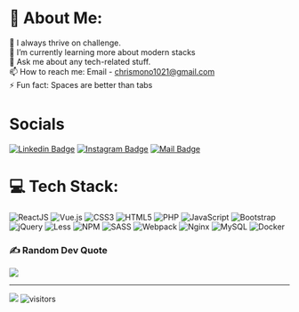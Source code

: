 # 💫 About Me:

🔭 I always thrive on challenge.<br>🌱 I’m currently learning more about modern stacks<br>💬 Ask me about any tech-related stuff.<br>📫 How to reach me: Email - chrismono1021@gmail.com<br>⚡ Fun fact: Spaces are better than tabs

# Socials

[![Linkedin Badge](https://img.shields.io/badge/linkedin-chrismonoHimawan-blue?color=9cf&style=for-the-badge&logo=Linkedin)](https://www.linkedin.com/in/chrismono1021-j-m-331336167/)
[![Instagram Badge](https://img.shields.io/badge/instagram-chrismono1021.ai-9cf?style=for-the-badge&logo=instagram)](https://instagram.com/chrismono1021.ai)
[![Mail Badge](https://img.shields.io/badge/mail-chrismono1021-9cf?style=for-the-badge&logo=gmail)](mailto:chrismono1021@gmail.com)


# 💻 Tech Stack:

![ReactJS](https://img.shields.io/badge/React-%23000000.svg?style=for-the-badge&logo=react&logoColor=white) ![Vue.js](https://img.shields.io/badge/vuejs-%2335495e.svg?style=for-the-badge&logo=vuedotjs&logoColor=%234FC08D) ![CSS3](https://img.shields.io/badge/css3-%231572B6.svg?style=for-the-badge&logo=css3&logoColor=white) ![HTML5](https://img.shields.io/badge/html5-%23E34F26.svg?style=for-the-badge&logo=html5&logoColor=white) ![PHP](https://img.shields.io/badge/php-%23777BB4.svg?style=for-the-badge&logo=php&logoColor=white) ![JavaScript](https://img.shields.io/badge/javascript-%23323330.svg?style=for-the-badge&logo=javascript&logoColor=%23F7DF1E) ![Bootstrap](https://img.shields.io/badge/bootstrap-%23563D7C.svg?style=for-the-badge&logo=bootstrap&logoColor=white) ![jQuery](https://img.shields.io/badge/jquery-%230769AD.svg?style=for-the-badge&logo=jquery&logoColor=white) ![Less](https://img.shields.io/badge/less-2B4C80?style=for-the-badge&logo=less&logoColor=white) ![NPM](https://img.shields.io/badge/NPM-%23000000.svg?style=for-the-badge&logo=npm&logoColor=white) ![SASS](https://img.shields.io/badge/SASS-hotpink.svg?style=for-the-badge&logo=SASS&logoColor=white) ![Webpack](https://img.shields.io/badge/webpack-%238DD6F9.svg?style=for-the-badge&logo=webpack&logoColor=black) ![Nginx](https://img.shields.io/badge/nginx-%23009639.svg?style=for-the-badge&logo=nginx&logoColor=white) ![MySQL](https://img.shields.io/badge/mysql-%2300f.svg?style=for-the-badge&logo=mysql&logoColor=white) ![Docker](https://img.shields.io/badge/docker-%230db7ed.svg?style=for-the-badge&logo=docker&logoColor=white)

<!-- ## 🏆 GitHub Trophies

![](https://github-profile-trophy.vercel.app/?username=chrismono1021&theme=darkhub&no-frame=false&no-bg=true&margin-w=4) -->

### ✍️ Random Dev Quote

![](https://quotes-github-readme.vercel.app/api?type=horizontal&theme=radical)

---

[![](https://visitcount.itsvg.in/api?id=Chrismono&label=Profile%20Views&color=11&icon=5&pretty=false)](https://visitcount.itsvg.in)
![visitors](https://visitor-badge.glitch.me/badge?page_id=chrismono1021.visitor-badge)
